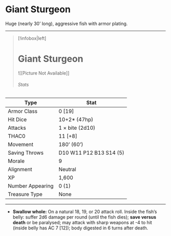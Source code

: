 # Giant Sturgeon

Huge (nearly 30’ long), aggressive fish with armor plating.

------
> [!infobox|left] 
> # Giant Sturgeon
>  ![[Picture Not Available]] 
>  ###### Stats 
| Type                    | Stat        |
| ---------------- | ------------------------------ |
| Armor Class     | 0 [19]                  |
| Hit Dice         | 10+2* (47hp)            |
| Attacks          | 1 × bite (2d10)         |
| THAC0            | 11 [+8]                 |
| Movement         | 180’ (60’)              |
| Saving Throws    | D10 W11 P12 B13 S14 (5) |
| Morale           | 9                       |
| Alignment        | Neutral                 |
| XP               | 1,600                   |
| Number Appearing | 0 (1)                   |
| Treasure Type    | None                    |

------

- **Swallow whole:** On a natural 18, 19, or 20 attack roll. Inside the fish’s belly: suffer 2d6 damage per round (until the fish dies); **save versus death** or be paralysed; may attack with sharp weapons at -4 to hit (inside belly has AC 7 [12]); body digested in 6 turns after death.